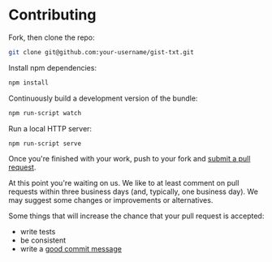 # Contributing

Fork, then clone the repo:

```sh
git clone git@github.com:your-username/gist-txt.git
```

Install npm dependencies:

```sh
npm install
```

Continuously build a development version of the bundle:

```sh
npm run-script watch
```

Run a local HTTP server:

```sh
npm run-script serve
```

Once you're finished with your work, push to your fork and [submit a pull
request](https://github.com/potomak/gist-txt/compare/).

At this point you're waiting on us. We like to at least comment on pull requests
within three business days (and, typically, one business day). We may suggest
some changes or improvements or alternatives.

Some things that will increase the chance that your pull request is accepted:

* write tests
* be consistent
* write a [good commit
  message](http://tbaggery.com/2008/04/19/a-note-about-git-commit-messages.html)
